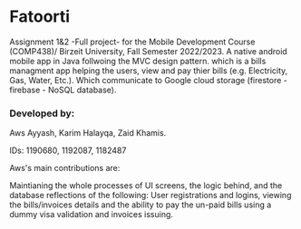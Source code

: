 # Fatoorti

Assignment 1&2 -Full project- for the Mobile Development Course (COMP438)/ Birzeit University, Fall Semester 2022/2023. A native android mobile app in Java follwoing the MVC design pattern.
which is a bills managment app helping the users, view and pay thier bills (e.g. Electricity, Gas, Water, Etc.). Which communicate to Google cloud storage (firestore - firebase - NoSQL database).


### Developed by:

Aws Ayyash, Karim Halayqa, Zaid Khamis.

IDs: 1190680, 1192087, 1182487

Aws's main contributions are: 

Maintianing the whole processes of UI screens, the logic behind, and the database reflections of the following:
User registrations and logins, viewing the bills/invoices details and the ability to pay the un-paid bills using a dummy visa validation and invoices issuing.
